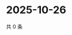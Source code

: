 # 2025-10-26

共 0 条

<!-- BEGIN ZHIHUVIDEO -->
<!-- 最后更新时间 Sun Oct 26 2025 02:14:30 GMT+0800 (China Standard Time) -->

<!-- END ZHIHUVIDEO -->
